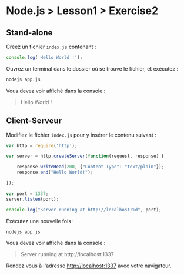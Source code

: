 # Node.js > Lesson1 > Exercise2

## Stand-alone

Créez un fichier `index.js` contenant :

```javascript
console.log('Hello World !');
```

Ouvrez un terminal dans le dossier où se trouve le fichier, et exécutez :

```bash
nodejs app.js
```

Vous devez voir affiché dans la console :

> Hello World !

## Client-Serveur

Modifiez le fichier `index.js` pour y insérer le contenu suivant :

```javascript
var http = require('http');

var server = http.createServer(function(request, response) {

    response.writeHead(200, {"Content-Type": "text/plain"});
    response.end("Hello World!");

});

var port = 1337;
server.listen(port);

console.log("Server running at http://localhost:%d", port);
```

Exécutez une nouvelle fois :
```bash
nodejs app.js
```

Vous devez voir affiché dans la console :

> Server running at http://localhost:1337

Rendez vous à l'adresse [http://localhost:1337](http://localhost:1337) avec votre navigateur.
